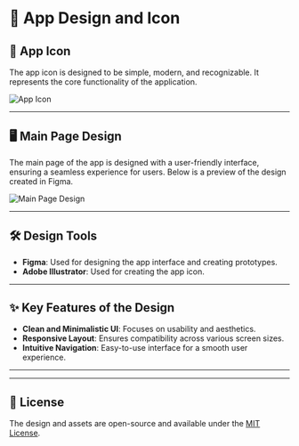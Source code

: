 # 🎨 App Design and Icon

## 📱 App Icon
The app icon is designed to be simple, modern, and recognizable. It represents the core functionality of the application.

![App Icon](https://github.com/user-attachments/assets/2ef6946e-ffd4-4959-9057-598de10ef446)

---

## 🖥️ Main Page Design
The main page of the app is designed with a user-friendly interface, ensuring a seamless experience for users. Below is a preview of the design created in Figma.

![Main Page Design](https://github.com/user-attachments/assets/bb7bbbaa-f7c3-4ce9-a3f4-475012022bf7)

---

## 🛠️ Design Tools
- **Figma**: Used for designing the app interface and creating prototypes.
- **Adobe Illustrator**: Used for creating the app icon.

---

## ✨ Key Features of the Design
- **Clean and Minimalistic UI**: Focuses on usability and aesthetics.
- **Responsive Layout**: Ensures compatibility across various screen sizes.
- **Intuitive Navigation**: Easy-to-use interface for a smooth user experience.

---



---

## 📝 License
The design and assets are open-source and available under the [MIT License](LICENSE).
